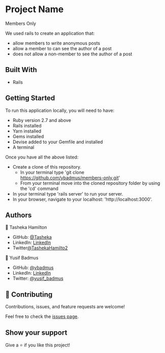# Project Name
Members Only

We used rails to create an application that:
- allow members to write anonymous posts
- allow a member to can see the author of a post
- does not allow a non-member to see the author of a post

## Built With

- Rails

## Getting Started

To run this application locally, you will need to have:

- Ruby version 2.7 and above
- Rails installed
- Yarn installed
- Gems installed
- Devise added to your Gemfile and installed
- A terminal

Once you have all the above listed:

- Create a clone of this repository. 
  - In your terminal type 'git clone https://github.com/ybadmus/members-only.git'
  - From your terminal move into the cloned repository folder by using the 'cd' command 
- In your terminal type 'rails server' to run your server.
- In your browser, navigate to your localhost: 'http://localhost:3000'.


## Authors

👤 Tasheka Hamilton

- GitHub: [@Tasheka](https://github.com/Tasheka)
- LinkedIn: [LinkedIn](https://www.linkedin.com/in/tasheka-m-hamilton/)
- Twitter[@TashekaHamilto2](https://twitter.com/TashekaHamilto2)

👤 Yusif Badmus

- GitHub: [@ybadmus](https://github.com/ybadmus) 
- LinkedIn: [LinkedIn](https://www.linkedin.com/in/ybadmus/)
- Twitter: [@yusif_badmus](https://twitter.com/yusif_badmus)

## 🤝 Contributing

Contributions, issues, and feature requests are welcome!

Feel free to check the [issues page](https://github.com/ybadmus/members-only/issues).

## Show your support

Give a ⭐️ if you like this project!
